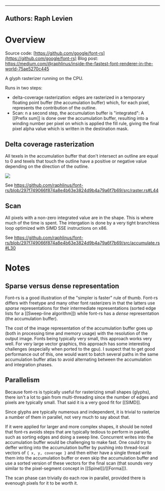 
---
Authors: Raph Levien
---

# Overview

Source code: [https://github.com/google/font-rs](https://github.com/google/font-rs)
Blog post: https://medium.com/@raphlinus/inside-the-fastest-font-renderer-in-the-world-75ae5270c445

A glyph rasterizer running on the CPU.

Runs in two steps:
 - delta-coverage rasterization: edges are rasterized in a temporary floating point buffer (the accumulation buffer) which, for each pixel, represents the contribution of the outline.
 - Scan: n a second step, the accumulation buffer is "integrated": A [[Prefix sum]] is done over the accumulation buffer, resulting into a winding number per pixel on which is applied the fill rule, giving the final pixel alpha value which is written in the destination mask.

## Delta coverage rasterization

All texels in the accumulation buffer that don't intersect an outline are equal to 0 and texels that touch the outline have a positive or negative value depending on the direction of the outline.

![](https://miro.medium.com/max/1091/0*eK0MPlbHURlFQ1ng.)

See https://github.com/raphlinus/font-rs/blob/297f749066f874a8e4b63e3824d9b4a79a6f7b69/src/raster.rs#L44

## Scan

All pixels with a non-zero integrated value are in the shape. This is where much of the time is spent. The intergation is done by a very tight branchless loop optimized with SIMD SSE instructions on x86.

See https://github.com/raphlinus/font-rs/blob/297f749066f874a8e4b63e3824d9b4a79a6f7b69/src/accumulate.rs#L30

# Notes

## Sparse versus dense representation

Font-rs is a good illustration of the "simpler is faster" rule of thumb. Font-rs differs with freetype and many other font rasterizers in that the latters use *sparse* representations for their intermediate representations (sorted edge lists for a [[Sweep-line algorithm]]) while font-rs has a *dense* representation (the accumulation buffer).

The cost of the image representation of the accumulation buffer goes up (both in processing time and memory usage) with the resolution of the output image. Fonts being typically very small, this approach works very well. For very large vector graphics, this approach has some interesting challenges (especially when ported to the gpu). I suspect that to get good performance out of this, one would want to batch several paths in the same accumulation buffer atlas to avoid alternating between the accumulation and integration phases.

## Parallelism

Because font-rs is typically useful for rasterizing small shapes (glyphs), there isn't a lot to gain from multi-threading since the number of edges and pixels are typically small. That said it is a very good fit for [[SIMD]].

Since glyphs are typically numerous and independent, it is trivial to rasterize a number of them in parallel, not very much to say about that.

If it were applied for larger and more complex shapes, it should be noted that font-rs avoids steps that are typically tedious to perform in parallel, such as sorting edges and doing a sweep line.
Concurrent writes into the accumulation buffer would be challenging to make fast. One could try to deffer writing into the accumulation buffer by pushing into thread-local vectors of `{ x, y, coverage }` and then either have a single thread write them into the accumulation buffer or even skip the accumulation buffer and use a sorted version of these vectors for the final scan (that sounds very similar to the pixel-segment concept in [[Spinel]]/[[Forma]]).

The scan phase can trivially do each row in parallel, provided there is evenough pixels for it to be worth it.

